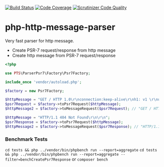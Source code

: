 [![Build Status](https://travis-ci.com/alexpts/php-http-message-parser.svg?branch=main)](https://travis-ci.com/alexpts/php-http-message-parser.svg?branch=main)
[![Code Coverage](https://scrutinizer-ci.com/g/alexpts/php-http-message-parser/badges/coverage.png?b=main)](https://scrutinizer-ci.com/g/alexpts/php-http-message-parser/?branch=main)
[![Scrutinizer Code Quality](https://scrutinizer-ci.com/g/alexpts/php-http-message-parser/badges/quality-score.png?b=main)](https://scrutinizer-ci.com/g/alexpts/php-http-message-parser/?branch=main)


# php-http-message-parser


Very fast parser for http message.

- Create PSR-7 request/response from http message
- Create http message from PSR-7 request/response

```php
<?php

use PTS\ParserPsr7\Factory\Psr7Factory;

include_once 'vendor/autoload.php';

$factory = new Psr7Factory;

$httpMessage = "GET / HTTP 1.0\r\nconnection:keep-alive\r\nh1: v1 \r\nuser: 1\r\n\r\n";
$psr7Request = $factory->toPsr7Request($httpMessage);
$httpMessage2 = $factory->toMessageRequest($psr7Request); // "GET / HTTP 1.0\r\nconnection:keep-alive\r\nh1:v1\r\nuser:1\r\n\r\n"

$httpMessage = "HTTP/1.1 404 Not Found\r\n\r\n";
$psr7Response = $factory->toPsr7Request($httpMessage);
$httpMessage2 = $factory->toMessageRequest($psr7Response); // "HTTP/1.1 404 Not Found\r\n\r\n"

```


### Benchmark Tests

`cd tests && php ../vendor/bin/phpbench run --report=aggregate`
`cd tests && php ../vendor/bin/phpbench run --report=aggregate --filter=benchCreatePsr7Response`
or
`composer bench`
